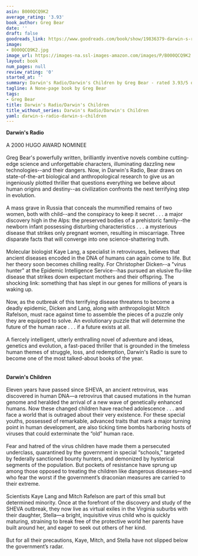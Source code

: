 ```yaml
---
asin: B000QCQ9K2
average_rating: '3.93'
book_author: Greg Bear
date: ''
draft: false
goodreads_link: https://www.goodreads.com/book/show/19836379-darwin-s-radio-darwin-s-children
image:
- B000QCQ9K2.jpg
image_url: https://images-na.ssl-images-amazon.com/images/P/B000QCQ9K2.01._SCLZZZZZZZ.jpg
layout: book
num_pages: null
review_rating: '0'
started_at: ''
summary: Darwin's Radio/Darwin's Children by Greg Bear - rated 3.93/5 on Goodreads
tagline: A None-page book by Greg Bear
tags:
- Greg Bear
title: Darwin's Radio/Darwin's Children
title_without_series: Darwin's Radio/Darwin's Children
yaml: darwin-s-radio-darwin-s-children
---
```


<b>Darwin's Radio</b><br /><br />A 2000 HUGO AWARD NOMINEE<br /><br />Greg Bear's powerfully written, brilliantly inventive novels combine cutting-edge science and unforgettable characters, illuminating dazzling new technologies--and their dangers. Now, in Darwin's Radio, Bear draws on state-of-the-art biological and anthropological research to give us an ingeniously plotted thriller that questions everything we believe about human origins and destiny--as civilization confronts the next terrifying step in evolution.<br /><br />A mass grave in Russia that conceals the mummified remains of two women, both with child--and the conspiracy to keep it secret . . . a major discovery high in the Alps: the preserved bodies of a prehistoric family--the newborn infant possessing disturbing characteristics . . . a mysterious disease that strikes only pregnant women, resulting in miscarriage. Three disparate facts that will converge into one science-shattering truth.<br /><br />Molecular biologist Kaye Lang, a specialist in retroviruses, believes that ancient diseases encoded in the DNA of humans can again come to life. But her theory soon becomes chilling reality. For Christopher Dicken--a "virus hunter" at the Epidemic Intelligence Service--has pursued an elusive flu-like disease that strikes down expectant mothers and their offspring. The shocking link: something that has slept in our genes for millions of years is waking up. <br /><br />Now, as the outbreak of this terrifying disease threatens to become a deadly epidemic, Dicken and Lang, along with anthropologist Mitch Rafelson, must race against time to assemble the pieces of a puzzle only they are equipped to solve. An evolutionary puzzle that will determine the future of the human race . . . if a future exists at all.<br /><br />A fiercely intelligent, utterly enthralling novel of adventure and ideas, genetics and evolution, a fast-paced thriller that is grounded in the timeless human themes of struggle, loss, and redemption, Darwin's Radio is sure to become one of the most talked-about books of the year.<br /><br /><br /><b>Darwin's Children</b><br /><br />Eleven years have passed since SHEVA, an ancient retrovirus, was discovered in human DNA—a retrovirus that caused mutations in the human genome and heralded the arrival of a new wave of genetically enhanced humans. Now these changed children have reached adolescence . . . and face a world that is outraged about their very existence. For these special youths, possessed of remarkable, advanced traits that mark a major turning point in human development, are also ticking time bombs harboring hosts of viruses that could exterminate the “old” human race. <br /><br />Fear and hatred of the virus children have made them a persecuted underclass, quarantined by the government in special “schools,” targeted by federally sanctioned bounty hunters, and demonized by hysterical segments of the population. But pockets of resistance have sprung up among those opposed to treating the children like dangerous diseases—and who fear the worst if the government’s draconian measures are carried to their extreme.<br /><br />Scientists Kaye Lang and Mitch Rafelson are part of this small but determined minority. Once at the forefront of the discovery and study of the SHEVA outbreak, they now live as virtual exiles in the Virginia suburbs with their daughter, Stella—a bright, inquisitive virus child who is quickly maturing, straining to break free of the protective world her parents have built around her, and eager to seek out others of her kind.<br /><br />But for all their precautions, Kaye, Mitch, and Stella have not slipped below the government’s radar.